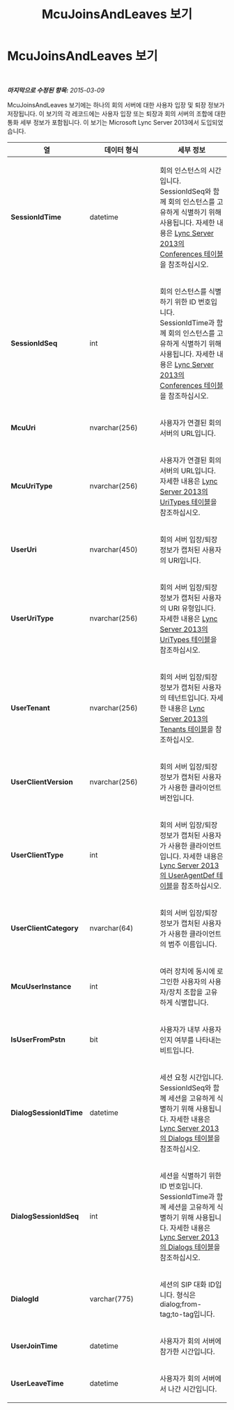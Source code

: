 ﻿---
title: McuJoinsAndLeaves 보기
TOCTitle: McuJoinsAndLeaves 보기
ms:assetid: 6f00b8e7-b8b6-4657-ac5e-d8a571806ae2
ms:mtpsurl: https://technet.microsoft.com/ko-kr/library/JJ688088(v=OCS.15)
ms:contentKeyID: 49885805
ms.date: 08/24/2015
mtps_version: v=OCS.15
ms.translationtype: HT
---

# McuJoinsAndLeaves 보기

 

_**마지막으로 수정된 항목:** 2015-03-09_

McuJoinsAndLeaves 보기에는 하나의 회의 서버에 대한 사용자 입장 및 퇴장 정보가 저장됩니다. 이 보기의 각 레코드에는 사용자 입장 또는 퇴장과 회의 서버의 조합에 대한 통화 세부 정보가 포함됩니다. 이 보기는 Microsoft Lync Server 2013에서 도입되었습니다.


<table>
<colgroup>
<col style="width: 33%" />
<col style="width: 33%" />
<col style="width: 33%" />
</colgroup>
<thead>
<tr class="header">
<th>열</th>
<th>데이터 형식</th>
<th>세부 정보</th>
</tr>
</thead>
<tbody>
<tr class="odd">
<td><p><strong>SessionIdTime</strong></p></td>
<td><p>datetime</p></td>
<td><p>회의 인스턴스의 시간입니다. SessionIdSeq와 함께 회의 인스턴스를 고유하게 식별하기 위해 사용됩니다. 자세한 내용은 <a href="lync-server-2013-conferences-table.md">Lync Server 2013의 Conferences 테이블</a>을 참조하십시오.</p></td>
</tr>
<tr class="even">
<td><p><strong>SessionIdSeq</strong></p></td>
<td><p>int</p></td>
<td><p>회의 인스턴스를 식별하기 위한 ID 번호입니다. SessionIdTime과 함께 회의 인스턴스를 고유하게 식별하기 위해 사용됩니다. 자세한 내용은 <a href="lync-server-2013-conferences-table.md">Lync Server 2013의 Conferences 테이블</a>을 참조하십시오.</p></td>
</tr>
<tr class="odd">
<td><p><strong>McuUri</strong></p></td>
<td><p>nvarchar(256)</p></td>
<td><p>사용자가 연결된 회의 서버의 URL입니다.</p></td>
</tr>
<tr class="even">
<td><p><strong>McuUriType</strong></p></td>
<td><p>nvarchar(256)</p></td>
<td><p>사용자가 연결된 회의 서버의 URL입니다. 자세한 내용은 <a href="lync-server-2013-uritypes-table.md">Lync Server 2013의 UriTypes 테이블</a>을 참조하십시오.</p></td>
</tr>
<tr class="odd">
<td><p><strong>UserUri</strong></p></td>
<td><p>nvarchar(450)</p></td>
<td><p>회의 서버 입장/퇴장 정보가 캡처된 사용자의 URI입니다.</p></td>
</tr>
<tr class="even">
<td><p><strong>UserUriType</strong></p></td>
<td><p>nvarchar(256)</p></td>
<td><p>회의 서버 입장/퇴장 정보가 캡처된 사용자의 URI 유형입니다. 자세한 내용은 <a href="lync-server-2013-uritypes-table.md">Lync Server 2013의 UriTypes 테이블</a>을 참조하십시오.</p></td>
</tr>
<tr class="odd">
<td><p><strong>UserTenant</strong></p></td>
<td><p>nvarchar(256)</p></td>
<td><p>회의 서버 입장/퇴장 정보가 캡처된 사용자의 테넌트입니다. 자세한 내용은 <a href="lync-server-2013-tenants-table.md">Lync Server 2013의 Tenants 테이블</a>을 참조하십시오.</p></td>
</tr>
<tr class="even">
<td><p><strong>UserClientVersion</strong></p></td>
<td><p>nvarchar(256)</p></td>
<td><p>회의 서버 입장/퇴장 정보가 캡처된 사용자가 사용한 클라이언트 버전입니다.</p></td>
</tr>
<tr class="odd">
<td><p><strong>UserClientType</strong></p></td>
<td><p>int</p></td>
<td><p>회의 서버 입장/퇴장 정보가 캡처된 사용자가 사용한 클라이언트입니다. 자세한 내용은 <a href="lync-server-2013-useragentdef-table.md">Lync Server 2013의 UserAgentDef 테이블</a>을 참조하십시오.</p></td>
</tr>
<tr class="even">
<td><p><strong>UserClientCategory</strong></p></td>
<td><p>nvarchar(64)</p></td>
<td><p>회의 서버 입장/퇴장 정보가 캡처된 사용자가 사용한 클라이언트의 범주 이름입니다.</p></td>
</tr>
<tr class="odd">
<td><p><strong>McuUserInstance</strong></p></td>
<td><p>int</p></td>
<td><p>여러 장치에 동시에 로그인한 사용자의 사용자/장치 조합을 고유하게 식별합니다.</p></td>
</tr>
<tr class="even">
<td><p><strong>IsUserFromPstn</strong></p></td>
<td><p>bit</p></td>
<td><p>사용자가 내부 사용자인지 여부를 나타내는 비트입니다.</p></td>
</tr>
<tr class="odd">
<td><p><strong>DialogSessionIdTime</strong></p></td>
<td><p>datetime</p></td>
<td><p>세션 요청 시간입니다. SessionIdSeq와 함께 세션을 고유하게 식별하기 위해 사용됩니다. 자세한 내용은 <a href="lync-server-2013-dialogs-table.md">Lync Server 2013의 Dialogs 테이블</a>을 참조하십시오.</p></td>
</tr>
<tr class="even">
<td><p><strong>DialogSessionIdSeq</strong></p></td>
<td><p>int</p></td>
<td><p>세션을 식별하기 위한 ID 번호입니다. SessionIdTime과 함께 세션을 고유하게 식별하기 위해 사용됩니다. 자세한 내용은 <a href="lync-server-2013-dialogs-table.md">Lync Server 2013의 Dialogs 테이블</a>을 참조하십시오.</p></td>
</tr>
<tr class="odd">
<td><p><strong>DialogId</strong></p></td>
<td><p>varchar(775)</p></td>
<td><p>세션의 SIP 대화 ID입니다. 형식은 dialog;from-tag;to-tag입니다.</p></td>
</tr>
<tr class="even">
<td><p><strong>UserJoinTime</strong></p></td>
<td><p>datetime</p></td>
<td><p>사용자가 회의 서버에 참가한 시간입니다.</p></td>
</tr>
<tr class="odd">
<td><p><strong>UserLeaveTime</strong></p></td>
<td><p>datetime</p></td>
<td><p>사용자가 회의 서버에서 나간 시간입니다.</p></td>
</tr>
</tbody>
</table>

